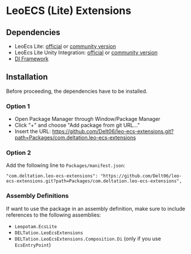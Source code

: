 # LeoECS (Lite) Extensions

## Dependencies
- LeoEcs Lite: [official](https://github.com/Leopotam/ecslite) or [community version](https://github.com/LeoECSCommunity/ecslite)
- LeoEcs Lite Unity Integration: [official](https://github.com/Leopotam/ecslite-unityeditor) or [community version](https://github.com/LeoECSCommunity/ecslite-unityeditor)
- [DI Framework](https://github.com/Delt06/di-framework)

## Installation
Before proceeding, the dependencies have to be installed.
### Option 1
- Open Package Manager through Window/Package Manager
- Click "+" and choose "Add package from git URL..."
- Insert the URL: https://github.com/Delt06/leo-ecs-extensions.git?path=Packages/com.deltation.leo-ecs-extensions

### Option 2
Add the following line to `Packages/manifest.json`:
```
"com.deltation.leo-ecs-extensions": "https://github.com/Delt06/leo-ecs-extensions.git?path=Packages/com.deltation.leo-ecs-extensions",
```

### Assembly Definitions

If want to use the package in an assembly definition, make sure to include references to the following assemblies:
- `Leopotam.EcsLite`
- `DELTation.LeoEcsExtensions`
- `DELTation.LeoEcsExtensions.Composition.Di` (only if you use `EcsEntryPoint`)
